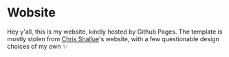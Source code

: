 # Wobsite

Hey y'all, this is my website, kindly hosted by Github Pages. The template is mostly stolen from [Chris Shallue](shallue.me)'s website, with a few questionable design choices of my own ✨
